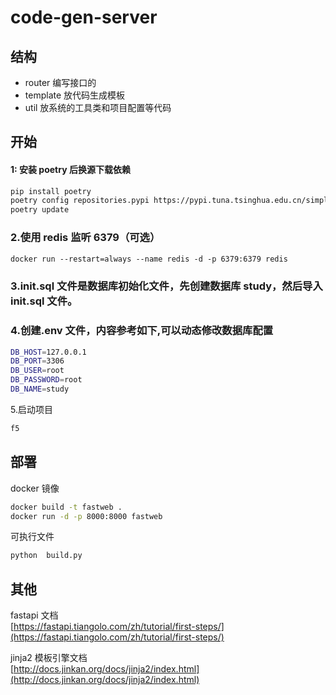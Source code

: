 # code-gen-server

## 结构

- router 编写接口的
- template 放代码生成模板
- util 放系统的工具类和项目配置等代码

## 开始

#### 1: 安装 poetry 后换源下载依赖

```bash
pip install poetry
poetry config repositories.pypi https://pypi.tuna.tsinghua.edu.cn/simple/
poetry update
```

### 2.使用 redis 监听 6379（可选）

```dockerfile
docker run --restart=always --name redis -d -p 6379:6379 redis
```

### 3.init.sql 文件是数据库初始化文件，先创建数据库 study，然后导入 init.sql 文件。

### 4.创建.env 文件，内容参考如下,可以动态修改数据库配置

```bash
DB_HOST=127.0.0.1
DB_PORT=3306
DB_USER=root
DB_PASSWORD=root
DB_NAME=study
```

5.启动项目

```bash
f5
```

## 部署

docker 镜像

```bash
docker build -t fastweb .
docker run -d -p 8000:8000 fastweb
```

可执行文件

```bash
python  build.py
```

## 其他

fastapi 文档  
[https://fastapi.tiangolo.com/zh/tutorial/first-steps/](https://fastapi.tiangolo.com/zh/tutorial/first-steps/)

jinja2 模板引擎文档  
[http://docs.jinkan.org/docs/jinja2/index.html](http://docs.jinkan.org/docs/jinja2/index.html)
